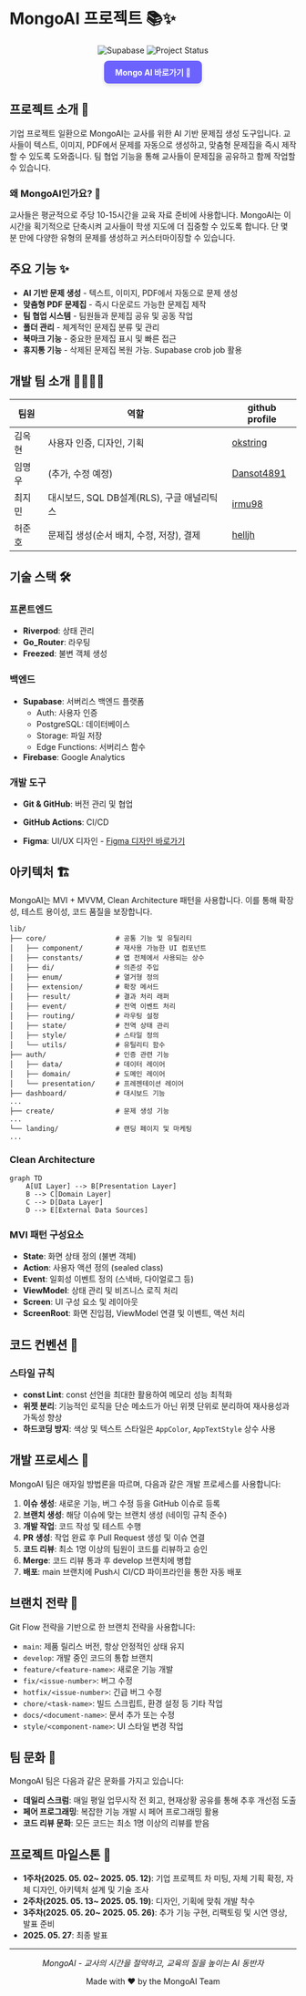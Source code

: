 # MongoAI 프로젝트 📚✨

<div align="center">
  <img src="https://img.shields.io/badge/Supabase-DB-3ECF8E?logo=supabase" alt="Supabase" />
  <img src="https://img.shields.io/badge/Status-Active-success" alt="Project Status" />
</div>
<div align="center">
  <a href="https://gitflow-exercise.github.io/MongoAI-web/" target="_blank" style="
     display: inline-block;
     background-color: #6C63FF;
     color: white;
     padding: 10px 20px;
     margin-top: 10px;
     border-radius: 8px;
     text-decoration: none;
     font-weight: bold;
     box-shadow: 0 4px 6px rgba(0,0,0,0.1);
     transition: background-color 0.3s ease;
  " onmouseover="this.style.backgroundColor='#2bb67c'" onmouseout="this.style.backgroundColor='#3ECF8E'">
    Mongo AI 바로가기 🚀
  </a>
</div>

## 프로젝트 소개 🚀

기업 프로젝트 일환으로 MongoAI는 교사를 위한 AI 기반 문제집 생성 도구입니다. 교사들이 텍스트, 이미지, PDF에서 문제를 자동으로 생성하고, 맞춤형 문제집을 즉시 제작할 수 있도록 도와줍니다. 팀 협업 기능을 통해 교사들이 문제집을 공유하고 함께 작업할 수 있습니다.

### 왜 MongoAI인가요? 🤔

교사들은 평균적으로 주당 10-15시간을 교육 자료 준비에 사용합니다. MongoAI는 이 시간을 획기적으로 단축시켜 교사들이 학생 지도에 더 집중할 수 있도록 합니다. 단 몇 분 만에 다양한 유형의 문제를 생성하고 커스터마이징할 수 있습니다.

## 주요 기능 ✨

- **AI 기반 문제 생성** - 텍스트, 이미지, PDF에서 자동으로 문제 생성
- **맞춤형 PDF 문제집** - 즉시 다운로드 가능한 문제집 제작
- **팀 협업 시스템** - 팀원들과 문제집 공유 및 공동 작업
- **폴더 관리** - 체계적인 문제집 분류 및 관리
- **북마크 기능** - 중요한 문제집 표시 및 빠른 접근
- **휴지통 기능** - 삭제된 문제집 복원 가능. Supabase crob job 활용

## 개발 팀 소개 👨‍💻👩‍💻

| 팀원   | 역할                      | github profile                              |
| ------ | ------------------------- | ------------------------------------------- |
| 김옥현 | 사용자 인증, 디자인, 기획 | [okstring](https://github.com/okstring)     |
| 임명우 | (추가, 수정 예정)         | [Dansot4891](https://github.com/Dansot4891) |
| 최지민 | 대시보드, SQL DB설계(RLS), 구글 애널리틱스  | [irmu98](https://github.com/irmu98)         |
| 허준호 | 문제집 생성(순서 배치, 수정, 저장), 결제 | [helljh](https://github.com/helljh)         |



## 기술 스택 🛠️

### 프론트엔드

- **Riverpod**: 상태 관리
- **Go_Router**: 라우팅
- **Freezed**: 불변 객체 생성

### 백엔드

- **Supabase**: 서버리스 백엔드 플랫폼
  - Auth: 사용자 인증
  - PostgreSQL: 데이터베이스
  - Storage: 파일 저장
  - Edge Functions: 서버리스 함수
- **Firebase**: Google Analytics 

### 개발 도구

- **Git & GitHub**: 버전 관리 및 협업

- **GitHub Actions**: CI/CD

- **Figma**: UI/UX 디자인 - [Figma 디자인 바로가기](https://www.figma.com/design/XqEZ6dBUOKMbyUnnLNENFP/Mongo-AI-%EC%9E%90%EC%B2%B4-%EB%94%94%EC%9E%90%EC%9D%B8?node-id=0-1&t=5eBEk9YAAfiydj2h-1)

## 아키텍처 🏗️

MongoAI는 MVI + MVVM, Clean Architecture 패턴을 사용합니다. 이를 통해 확장성, 테스트 용이성, 코드 품질을 보장합니다.

```
lib/
├── core/                 # 공통 기능 및 유틸리티
│   ├── component/        # 재사용 가능한 UI 컴포넌트
│   ├── constants/        # 앱 전체에서 사용되는 상수
│   ├── di/               # 의존성 주입
│   ├── enum/             # 열거형 정의
│   ├── extension/        # 확장 메서드
│   ├── result/           # 결과 처리 래퍼
│   ├── event/            # 전역 이벤트 처리
│   ├── routing/          # 라우팅 설정
│   ├── state/            # 전역 상태 관리
│   ├── style/            # 스타일 정의
│   └── utils/            # 유틸리티 함수
├── auth/                 # 인증 관련 기능
│   ├── data/             # 데이터 레이어
│   ├── domain/           # 도메인 레이어
│   └── presentation/     # 프레젠테이션 레이어
├── dashboard/            # 대시보드 기능
...
├── create/               # 문제 생성 기능
...
└── landing/              # 랜딩 페이지 및 마케팅
...
```

### Clean Architecture

```mermaid
graph TD
    A[UI Layer] --> B[Presentation Layer]
    B --> C[Domain Layer]
    C --> D[Data Layer]
    D --> E[External Data Sources]
```

### MVI 패턴 구성요소

- **State**: 화면 상태 정의 (불변 객체)
- **Action**: 사용자 액션 정의 (sealed class)
- **Event**: 일회성 이벤트 정의 (스낵바, 다이얼로그 등)
- **ViewModel**: 상태 관리 및 비즈니스 로직 처리
- **Screen**: UI 구성 요소 및 레이아웃
- **ScreenRoot**: 화면 진입점, ViewModel 연결 및 이벤트, 액션 처리

## 코드 컨벤션 📐

### 스타일 규칙

- **const Lint**: const 선언을 최대한 활용하여 메모리 성능 최적화
- **위젯 분리**: 기능적인 로직을 단순 메소드가 아닌 위젯 단위로 분리하여 재사용성과 가독성 향상
- **하드코딩 방지**: 색상 및 텍스트 스타일은 `AppColor`, `AppTextStyle` 상수 사용

## 개발 프로세스 🔄

MongoAI 팀은 애자일 방법론을 따르며, 다음과 같은 개발 프로세스를 사용합니다:

1. **이슈 생성**: 새로운 기능, 버그 수정 등을 GitHub 이슈로 등록
2. **브랜치 생성**: 해당 이슈에 맞는 브랜치 생성 (네이밍 규칙 준수)
3. **개발 작업**: 코드 작성 및 테스트 수행
4. **PR 생성**: 작업 완료 후 Pull Request 생성 및 이슈 연결
5. **코드 리뷰**: 최소 1명 이상의 팀원이 코드를 리뷰하고 승인
6. **Merge**: 코드 리뷰 통과 후 develop 브랜치에 병합
7. **배포**: main 브랜치에 Push시 CI/CD 파이프라인을 통한 자동 배포

## 브랜치 전략 🌿

Git Flow 전략을 기반으로 한 브랜치 전략을 사용합니다:

- `main`: 제품 릴리스 버전, 항상 안정적인 상태 유지
- `develop`: 개발 중인 코드의 통합 브랜치
- `feature/<feature-name>`: 새로운 기능 개발
- `fix/<issue-number>`: 버그 수정
- `hotfix/<issue-number>`: 긴급 버그 수정
- `chore/<task-name>`: 빌드 스크립트, 환경 설정 등 기타 작업
- `docs/<document-name>`: 문서 추가 또는 수정
- `style/<component-name>`: UI 스타일 변경 작업



## 팀 문화 👥

MongoAI 팀은 다음과 같은 문화를 가지고 있습니다:

- **데일리 스크럼**: 매일 평일 업무시작 전 회고, 현재상황 공유를 통해 추후 개선점 도출
- **페어 프로그래밍**: 복잡한 기능 개발 시 페어 프로그래밍 활용
- **코드 리뷰 문화**: 모든 코드는 최소 1명 이상의 리뷰를 받음



## 프로젝트 마일스톤 🏁

- **1주차(2025. 05. 02~ 2025. 05. 12)**: 기업 프로젝트 차 미팅, 자체 기획 확정, 자체 디자인, 아키텍처 설계 및 기술 조사
- **2주차(2025. 05. 13~ 2025. 05. 19)**: 디자인, 기획에 맞춰 개발 착수
- **3주차(2025. 05. 20~ 2025. 05. 26)**: 추가 기능 구현, 리팩토링 및 시연 영상, 발표 준비
- **2025. 05. 27**: 최종 발표

------

<div align="center">   <p><i>MongoAI - 교사의 시간을 절약하고, 교육의 질을 높이는 AI 동반자</i></p>   <p>Made with ❤️ by the MongoAI Team</p> </div>
